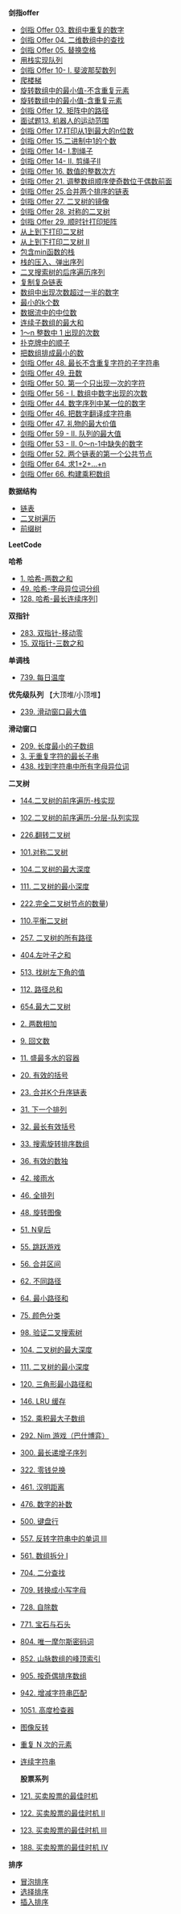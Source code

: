 **剑指offer**

- [剑指 Offer 03. 数组中重复的数字](src/offer/FindRepeatNum.java)
- [剑指 Offer 04. 二维数组中的查找](src/offer/FindNumberIn2DArray.java)
- [剑指 Offer 05. 替换空格](src/offer/ReplaceSpace.java)
- [用栈实现队列](src/offer/MyQueue.java)
- [剑指 Offer 10- I. 斐波那契数列](src/offer/Fib.java)
- [爬楼梯](src/offer/NumWays.java)
- [旋转数组中的最小值-不含重复元素](src/FindMin.java)
- [旋转数组中的最小值-含重复元素](src/offer/MinArray.java)
- [剑指 Offer 12. 矩阵中的路径](src/offer/MatrixRoad.java)
- [面试题13. 机器人的运动范围](src/offer/MovingCount.java)
- [剑指 Offer 17.打印从1到最大的n位数](src/offer/PrintNumbers.java)
- [剑指 Offer 15.二进制中1的个数](src/offer/HammingWeight.java)
- [剑指 Offer 14- I.割绳子](src/offer/CuttingRope.java)
- [剑指 Offer 14- II. 剪绳子II](src/offer/CuttingRopeII.java)
- [剑指 Offer 16. 数值的整数次方](src/offer/MyPow.java)
- [剑指 Offer 21. 调整数组顺序使奇数位于偶数前面](/src/offer/ExchangeOddAndEven.java)
- [剑指 Offer 25.合并两个排序的链表](src/offer/MergeTwoLists.java)
- [剑指 Offer 27. 二叉树的镜像](src/offer/MirrorTree.java)
- [剑指 Offer 28. 对称的二叉树](src/offer/IsSymmetric.java)
- [剑指 Offer 29. 顺时针打印矩阵](src/offer/SpiralOrder.java)
- [从上到下打印二叉树](src/offer/LevelOrder.java)
- [从上到下打印二叉树 II](src/offer/LevelOrderII.java)
- [包含min函数的栈](src/offer/MinStack.java)
- [栈的压入、弹出序列](src/offer/ValidateStackSequences.java)
- [二叉搜索树的后序遍历序列](src/offer/VerifyPostorder.java)
- [复制复杂链表](src/offer/CopyRandomList.java)
- [数组中出现次数超过一半的数字](src/offer/MajorityElement.java)
- [最小的k个数](src/offer/GetLeastNumbers.java)
- [数据流中的中位数](src/offer/MedianFinder.java)
- [连续子数组的最大和](src/offer/MaxSubArray.java)
- [1～n 整数中 1 出现的次数](src/offer/CountDigitOne.java)
- [扑克牌中的顺子](src/offer/IsStraight.java)
- [把数组排成最小的数](src/offer/MinNumber.java)
- [剑指 Offer 48. 最长不含重复字符的子字符串](src/offer/LengthOfLongestSubstring.java)
- [剑指 Offer 49. 丑数](src/offer/NthUglyNumber.java)
- [剑指 Offer 50. 第一个只出现一次的字符](/src/offer/FirstUniqChar.java)
- [剑指 Offer 56 - I. 数组中数字出现的次数](src/offer/SingleNumbers.java)
- [剑指 Offer 44. 数字序列中某一位的数字](src/offer/FindNthDigit.java)
- [剑指 Offer 46. 把数字翻译成字符串](src/offer/TranslateNum.java)
- [剑指 Offer 47. 礼物的最大价值](src/offer/MaxValue.java)
- [剑指 Offer 59 - II. 队列的最大值](src/offer/MaxQueue.java)
- [剑指 Offer 53 - II. 0～n-1中缺失的数字](src/offer/MissingNumber.java)
- [剑指 Offer 52. 两个链表的第一个公共节点](src/offer/GetIntersectionNode.java)
- [剑指 Offer 64. 求1+2+…+n](src/offer/SumNums.java)
- [剑指 Offer 66. 构建乘积数组](src/offer/ConstructArr.java)

**数据结构**

- [链表](src/datastructure/MyLinkedList.java)
- [二叉树遍历](src/datastructure/BinaryTreeTraversal.java)
- [前缀树](src/datastructure/MyTrie.java)

**LeetCode**

**哈希**

- [1. 哈希-两数之和](src/TwoSum.java)
- [49. 哈希-字母异位词分组](src/GroupAnagrams.java)
- [128. 哈希-最长连续序列](src/LongestConsecutive.java)]

**双指针**

- [283. 双指针-移动零](src/MoveZeroes.java)
- [15. 双指针-三数之和](src/ThreeSum.java)

**单调栈**

- [739. 每日温度](src/DailyTemperatures.java)

**优先级队列**
【大顶堆/小顶堆】

- [239. 滑动窗口最大值](src/MaxSlidingWindow.java)

**滑动窗口**

- [209. 长度最小的子数组](src/MinSubArrayLen.java)
- [3. 无重复字符的最长子串](src/LengthOfLongestSubstring.java)
- [438. 找到字符串中所有字母异位词](src/FindAnagrams.java)

**二叉树**

- [144.二叉树的前序遍历-栈实现](src/PreorderTraversal.java)
- [102.二叉树的前序遍历-分层-队列实现](src/offer/LevelOrderII.java)
- [226.翻转二叉树](src/InvertTree.java)
- [101.对称二叉树](src/offer/IsSymmetric.java)
- [104.二叉树的最大深度](src/MaxDepth.java)
- [111. 二叉树的最小深度](src/MinDepth.java)
- [222.完全二叉树节点的数量](src/CountCompleteTreeNodes.java))
- [110.平衡二叉树](src/IsBalanced.java)
- [257. 二叉树的所有路径](src/BinaryTreePaths.java)
- [404.左叶子之和](src/SumOfLeftLeaves.java)
- [513. 找树左下角的值](src/FindBottomLeftValue.java)
- [112. 路径总和](src/PathSum.java)
- [654.最大二叉树](src/constructMaximumBinaryTree.java)


- [2. 两数相加](src/AddTwoNumbers.java)
- [9. 回文数](src/IsPalindrome.java)
- [11. 盛最多水的容器](src/MaxArea.java)

- [20. 有效的括号](src/IsValid.java)
- [23. 合并K个升序链表](src/MergeKLists.java)
- [31. 下一个排列](src/NextPermutation.java)
- [32. 最长有效括号](src/LongestValidParentheses.java)
- [33. 搜索旋转排序数组](src/Search.java)
- [36. 有效的数独](src/IsValidSudoku.java)
- [42. 接雨水](src/Trap.java)
- [46. 全排列](src/Permute.java)
- [48. 旋转图像](src/Rotate.java)
- [51. N皇后](src/SolveNQueens.java)
- [55. 跳跃游戏](src/CanJump.java)
- [56. 合并区间](src/Merge.java)
- [62. 不同路径](src/UniquePaths.java)
- [64. 最小路径和](src/MinPathSum.java)
- [75. 颜色分类](src/SortColors.java)
- [98. 验证二叉搜索树](src/IsValidBST.java)
- [104. 二叉树的最大深度](src/MaxDepth.java)
- [111. 二叉树的最小深度](src/MinDepth.java)
- [120. 三角形最小路径和](src/MinimumTotal.java)
- [146. LRU 缓存](src/LRUCache.java)
- [152. 乘积最大子数组](src/MaxProduct.java)

- [292. Nim 游戏（巴什博弈）](src/CanWinNim.java)
- [300. 最长递增子序列](src/LengthOfLIS.java)
- [322. 零钱兑换](src/CoinChange.java)
- [461. 汉明距离](src/HammingDistance.java)
- [476. 数字的补数](src/FindComplement.java)
- [500. 键盘行](src/FindWords.java)
- [557. 反转字符串中的单词 III](/src/ReverseWords.java)
- [561. 数组拆分 I](src/ArrayPairSum.java)
- [704. 二分查找](src/BinarySearch.java)
- [709. 转换成小写字母](src/ToLowerCase.java)
- [728. 自除数](src/SelfDividingNumbers.java)
- [771. 宝石与石头](src/NumJewelsInStones.java)
- [804. 唯一摩尔斯密码词](src/UniqueMorseRepresentations.java)
- [852. 山脉数组的峰顶索引](src/PeakIndexInMountainArray.java)
- [905. 按奇偶排序数组](src/SortArrayByParity.java)
- [942. 增减字符串匹配](src/DiStringMatch.java)
- [1051. 高度检查器](src/HeightChecker.java)
- [图像反转](src/FlipAndInvertImage.java)
- [重复 N 次的元素](src/RepeatedNTimes.java)
- [连续字符串](src/MaxPower.java)

  **股票系列**

- [121. 买卖股票的最佳时机](/src/stock/Stock121.java)
- [122. 买卖股票的最佳时机 II](src/stock/Stock122.java)
- [123. 买卖股票的最佳时机 III](src/stock/Stock123.java)
- [188. 买卖股票的最佳时机 IV](src/stock/Stock188.java)

**排序**
- [冒泡排序](src/sort/BubbleSort.java)
- [选择排序](src/sort/SelectSort.java)
- [插入排序](src/sort/InsertionSort.java)